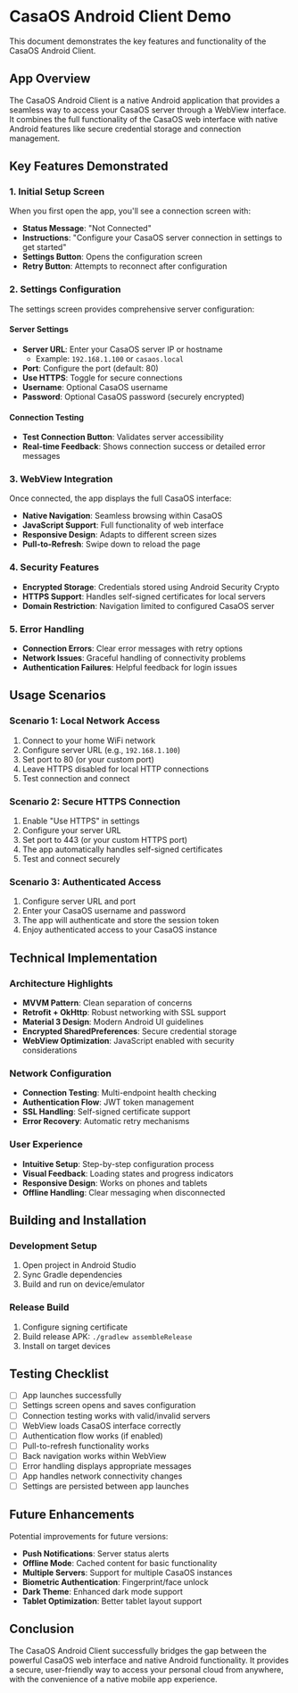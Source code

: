 # CasaOS Android Client Demo

This document demonstrates the key features and functionality of the CasaOS Android Client.

## App Overview

The CasaOS Android Client is a native Android application that provides a seamless way to access your CasaOS server through a WebView interface. It combines the full functionality of the CasaOS web interface with native Android features like secure credential storage and connection management.

## Key Features Demonstrated

### 1. Initial Setup Screen
When you first open the app, you'll see a connection screen with:
- **Status Message**: "Not Connected"
- **Instructions**: "Configure your CasaOS server connection in settings to get started"
- **Settings Button**: Opens the configuration screen
- **Retry Button**: Attempts to reconnect after configuration

### 2. Settings Configuration
The settings screen provides comprehensive server configuration:

#### Server Settings
- **Server URL**: Enter your CasaOS server IP or hostname
  - Example: `192.168.1.100` or `casaos.local`
- **Port**: Configure the port (default: 80)
- **Use HTTPS**: Toggle for secure connections
- **Username**: Optional CasaOS username
- **Password**: Optional CasaOS password (securely encrypted)

#### Connection Testing
- **Test Connection Button**: Validates server accessibility
- **Real-time Feedback**: Shows connection success or detailed error messages

### 3. WebView Integration
Once connected, the app displays the full CasaOS interface:
- **Native Navigation**: Seamless browsing within CasaOS
- **JavaScript Support**: Full functionality of web interface
- **Responsive Design**: Adapts to different screen sizes
- **Pull-to-Refresh**: Swipe down to reload the page

### 4. Security Features
- **Encrypted Storage**: Credentials stored using Android Security Crypto
- **HTTPS Support**: Handles self-signed certificates for local servers
- **Domain Restriction**: Navigation limited to configured CasaOS server

### 5. Error Handling
- **Connection Errors**: Clear error messages with retry options
- **Network Issues**: Graceful handling of connectivity problems
- **Authentication Failures**: Helpful feedback for login issues

## Usage Scenarios

### Scenario 1: Local Network Access
1. Connect to your home WiFi network
2. Configure server URL (e.g., `192.168.1.100`)
3. Set port to 80 (or your custom port)
4. Leave HTTPS disabled for local HTTP connections
5. Test connection and connect

### Scenario 2: Secure HTTPS Connection
1. Enable "Use HTTPS" in settings
2. Configure your server URL
3. Set port to 443 (or your custom HTTPS port)
4. The app automatically handles self-signed certificates
5. Test and connect securely

### Scenario 3: Authenticated Access
1. Configure server URL and port
2. Enter your CasaOS username and password
3. The app will authenticate and store the session token
4. Enjoy authenticated access to your CasaOS instance

## Technical Implementation

### Architecture Highlights
- **MVVM Pattern**: Clean separation of concerns
- **Retrofit + OkHttp**: Robust networking with SSL support
- **Material 3 Design**: Modern Android UI guidelines
- **Encrypted SharedPreferences**: Secure credential storage
- **WebView Optimization**: JavaScript enabled with security considerations

### Network Configuration
- **Connection Testing**: Multi-endpoint health checking
- **Authentication Flow**: JWT token management
- **SSL Handling**: Self-signed certificate support
- **Error Recovery**: Automatic retry mechanisms

### User Experience
- **Intuitive Setup**: Step-by-step configuration process
- **Visual Feedback**: Loading states and progress indicators
- **Responsive Design**: Works on phones and tablets
- **Offline Handling**: Clear messaging when disconnected

## Building and Installation

### Development Setup
1. Open project in Android Studio
2. Sync Gradle dependencies
3. Build and run on device/emulator

### Release Build
1. Configure signing certificate
2. Build release APK: `./gradlew assembleRelease`
3. Install on target devices

## Testing Checklist

- [ ] App launches successfully
- [ ] Settings screen opens and saves configuration
- [ ] Connection testing works with valid/invalid servers
- [ ] WebView loads CasaOS interface correctly
- [ ] Authentication flow works (if enabled)
- [ ] Pull-to-refresh functionality works
- [ ] Back navigation works within WebView
- [ ] Error handling displays appropriate messages
- [ ] App handles network connectivity changes
- [ ] Settings are persisted between app launches

## Future Enhancements

Potential improvements for future versions:
- **Push Notifications**: Server status alerts
- **Offline Mode**: Cached content for basic functionality
- **Multiple Servers**: Support for multiple CasaOS instances
- **Biometric Authentication**: Fingerprint/face unlock
- **Dark Theme**: Enhanced dark mode support
- **Tablet Optimization**: Better tablet layout support

## Conclusion

The CasaOS Android Client successfully bridges the gap between the powerful CasaOS web interface and native Android functionality. It provides a secure, user-friendly way to access your personal cloud from anywhere, with the convenience of a native mobile app experience.